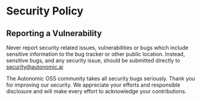 # Security Policy

## Reporting a Vulnerability

Never report security related issues, vulnerabilities or bugs which include sensitive information to the bug tracker or other public location. Instead, sensitive bugs, and any security issue, should be submitted directly to security@autonomic.ai

The Autonomic OSS community takes all security bugs seriously. Thank you for improving our security. We appreciate your efforts and responsible disclosure and will make every effort to acknowledge your contributions.
